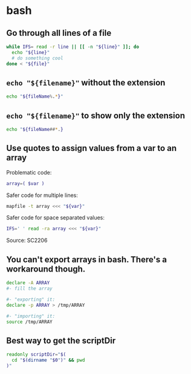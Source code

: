 # bash

## Go through all lines of a file

```bash
while IFS= read -r line || [[ -n "${line}" ]]; do
  echo "${line}"
  # do something cool
done < "${file}"
```

## `echo "${filename}"` without the extension

```bash
echo "${fileName%.*}"
```


## `echo "${filename}"` to show only the extension

```bash
echo "${fileName##*.}
```


## Use quotes to assign values from a var to an array

Problematic code:
```bash
array=( $var )
```

Safer code for multiple lines:
```bash
mapfile -t array <<< "${var}"
```

Safer code for space separated values:
```bash
IFS=' ' read -ra array <<< "${var}"
```

Source: SC2206


## You can't export arrays in bash. There's a workaround though.

```bash
declare -A ARRAY
#- fill the array

#- "exporting" it:
declare -p ARRAY > /tmp/ARRAY

#- "importing" it:
source /tmp/ARRAY
```

## Best way to get the scriptDir

```bash
readonly scriptDir="$(
  cd "$(dirname "$0")" && pwd
)"
```
